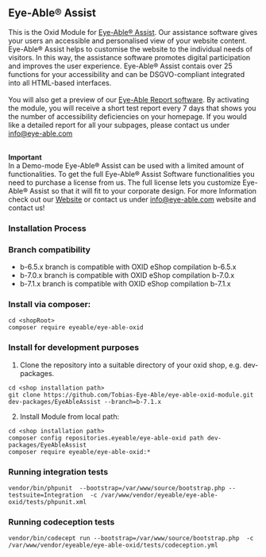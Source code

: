 ## Eye-Able® Assist <br>
This is the Oxid Module for <a href="https://eye-able.com/assist/" target="_blank">Eye-Able® Assist</a>. Our assistance software gives your users an accessible and personalised view of your website content. Eye-Able® Assist helps to customise the website to the individual needs of visitors. In this way, the assistance software promotes digital participation and improves the user experience. 
Eye-Able® Assist contais over 25 functions for your accessibility and can be DSGVO-compliant integrated into all HTML-based interfaces.<br><br>
You will also get a preview of our <a href="https://eye-able.com/report/" target="_blank">Eye-Able Report software</a>. By activating the module, you will receive a short test report every 7 days that shows you the number of accessibility deficiencies on your homepage. If you would like a detailed report for all your subpages, please contact us under [info@eye-able.com](mailto:info@eye-able.comt)
<br><br>

**Important** <br> 
In a Demo-mode Eye-Able® Assist can be used with a limited amount of functionalities. To get the full Eye-Able® Assist Software functionalities you need to purchase a license from us. The full license lets you customize Eye-Able® Assist so that it will fit to your corporate design. For more Information check out our <a href="https://eye-able.com/assist/" target="_blank">Website</a> or contact us under [info@eye-able.com](mailto:info@eye-able.comt)
 website and contact us!


### Installation Process

### Branch compatibility

* b-6.5.x branch is compatible with OXID eShop compilation b-6.5.x
* b-7.0.x branch is compatible with OXID eShop compilation b-7.0.x
* b-7.1.x branch is compatible with OXID eShop compilation b-7.1.x

### Install via composer: 
```
cd <shopRoot>
composer require eyeable/eye-able-oxid
```

### Install for development purposes
1. Clone the repository into a suitable directory of your oxid shop, e.g. dev-packages.
```
cd <shop installation path>
git clone https://github.com/Tobias-Eye-Able/eye-able-oxid-module.git dev-packages/EyeAbleAssist --branch=b-7.1.x
```
2. Install Module from local path:
```
cd <shop installation path>
composer config repositories.eyeable/eye-able-oxid path dev-packages/EyeAbleAssist
composer require eyeable/eye-able-oxid:*
```
### Running integration tests

 ```
 vendor/bin/phpunit  --bootstrap=/var/www/source/bootstrap.php --testsuite=Integration  -c /var/www/vendor/eyeable/eye-able-oxid/tests/phpunit.xml 
 ```

### Running codeception tests
```
vendor/bin/codecept run --bootstrap=/var/www/source/bootstrap.php  -c /var/www/vendor/eyeable/eye-able-oxid/tests/codeception.yml
```
